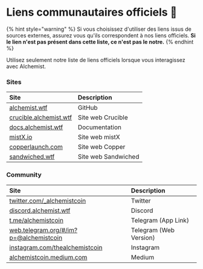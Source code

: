 # Liens communautaires officiels 🔗

{% hint style="warning" %}
Si vous choisissez d'utiliser des liens issus de sources externes, assurez vous qu'ils correspondent à nos liens officiels. **Si le lien n'est pas présent dans cette liste, ce n'est pas le notre.**
{% endhint %}

Utilisez seulement notre liste de liens officiels lorsque vous interagissez avec Alchemist.

### Sites

| Site | Description |
| :--- | :--- |
| [alchemist.wtf](http://alchemist.wtf) | GitHub |
| [crucible.alchemist.wtf](https://crucible.alchemist.wtf/) | Site web Crucible |
| [docs.alchemist.wtf](https://docs.alchemist.wtf) | Documentation |
| [mistX.io](https://mistx.io/) | Site web mistX |
| [copperlaunch.com](https://copperlaunch.com/) | Site web Copper |
| [sandwiched.wtf](https://sandwiched.wtf/) | Site web Sandwiched |

### Community

| Site | Description |
| :--- | :--- |
| [twitter.com/\_alchemistcoin](https://twitter.com/_alchemistcoin) | Twitter |
| [discord.alchemist.wtf](http://discord.alchemist.wtf) | Discord |
| [t.me/alchemistcoin](https://t.me/alchemistcoin) | Telegram \(App Link\) |
| [web.telegram.org/\#/im?p=@alchemistcoin](https://web.telegram.org/#/im?p=@alchemistcoin) | Telegram \(Web Version\) |
| [instagram.com/thealchemistcoin](https://www.instagram.com/thealchemistcoin/) | Instagram |
| [alchemistcoin.medium.com](https://alchemistcoin.medium.com/) | Medium |



